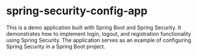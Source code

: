 # spring-security-config-app
This is a demo application built with Spring Boot and Spring Security. It demonstrates how to implement login, logout, and registration functionality using Spring Security. The application serves as an example of configuring Spring Security in a Spring Boot project.
